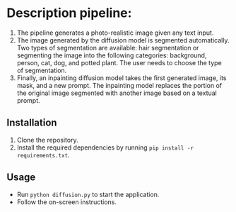 # Description pipeline: 

1. The pipeline generates a photo-realistic image given any text input. 
2. The image generated by the diffusion model is segmented automatically. Two types of segmentation are available: hair segmentation or segmenting the image into the following categories: background, person, cat, dog, and potted plant. The user needs to choose the type of segmentation.
3. Finally, an inpainting diffusion model takes the first generated image, its mask, and a new prompt. The inpainting model replaces the portion of the original image segmented with another image based on a textual prompt.


## Installation

1. Clone the repository.
2. Install the required dependencies by running `pip install -r requirements.txt`.

## Usage

- Run `python diffusion.py` to start the application.
- Follow the on-screen instructions.
